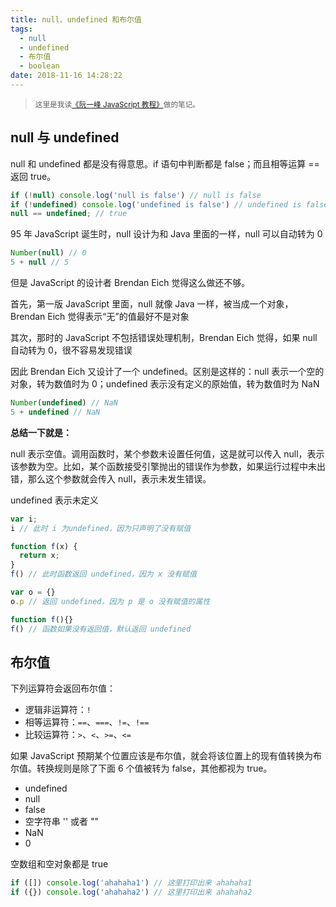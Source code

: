 ```yaml
---
title: null、undefined 和布尔值
tags:
  - null
  - undefined
  - 布尔值
  - boolean
date: 2018-11-16 14:28:22
---
```


> <sup>这里是我读[《阮一峰 JavaScript 教程》](https://wangdoc.com/javascript/)做的笔记。</sup>

## null 与 undefined

null 和 undefined 都是没有得意思。if 语句中判断都是 false；而且相等运算 == 返回 true。

```js
if (!null) console.log('null is false') // null is false
if (!undefined) console.log('undefined is false') // undefined is false
null == undefined; // true
```

95 年 JavaScript 诞生时，null 设计为和 Java 里面的一样，null 可以自动转为 0

```js
Number(null) // 0
5 + null // 5
```

但是 JavaScript 的设计者 Brendan Eich 觉得这么做还不够。

首先，第一版 JavaScript 里面，null 就像 Java 一样，被当成一个对象，Brendan Eich 觉得表示“无”的值最好不是对象

其次，那时的 JavaScript 不包括错误处理机制，Brendan Eich 觉得，如果 null 自动转为 0，很不容易发现错误

因此 Brendan Eich 又设计了一个 undefined。区别是这样的：null 表示一个空的对象，转为数值时为 0；undefined 表示没有定义的原始值，转为数值时为 NaN

```js
Number(undefined) // NaN
5 + undefined // NaN
```

**总结一下就是：**

null 表示空值。调用函数时，某个参数未设置任何值，这是就可以传入 null，表示该参数为空。比如，某个函数接受引擎抛出的错误作为参数，如果运行过程中未出错，那么这个参数就会传入 null，表示未发生错误。

undefined 表示未定义

```js
var i;
i // 此时 i 为undefined，因为只声明了没有赋值

function f(x) {
  return x;
}
f() // 此时函数返回 undefined，因为 x 没有赋值

var o = {}
o.p // 返回 undefined，因为 p 是 o 没有赋值的属性

function f(){}
f() // 函数如果没有返回值，默认返回 undefined
```

## 布尔值

下列运算符会返回布尔值：

- 逻辑非运算符：`!`
- 相等运算符：`==`、`===`、`!=`、`!==`
- 比较运算符：`>`、`<`、`>=`、`<=`

如果 JavaScript 预期某个位置应该是布尔值，就会将该位置上的现有值转换为布尔值。转换规则是除了下面 6 个值被转为 false，其他都视为 true。

- undefined
- null
- false
- 空字符串 '' 或者 ""
- NaN
- 0

空数组和空对象都是 true

```js
if ([]) console.log('ahahaha1') // 这里打印出来 ahahaha1
if ({}) console.log('ahahaha2') // 这里打印出来 ahahaha2
```

